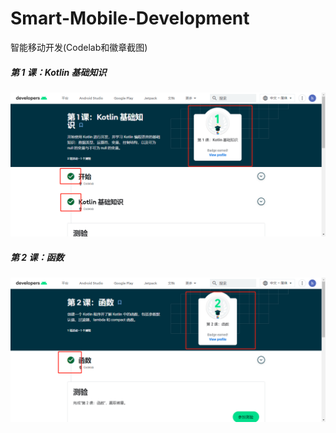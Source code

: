 # Smart-Mobile-Development

智能移动开发(Codelab和徽章截图)

##### 第 1 课：Kotlin 基础知识

![](./images/9746fc23104f55159fcbea3024fdd29.png)

##### 第 2 课：函数

![](./images/fa94d733dc32c13a99a2bb41e7752e5.png)
